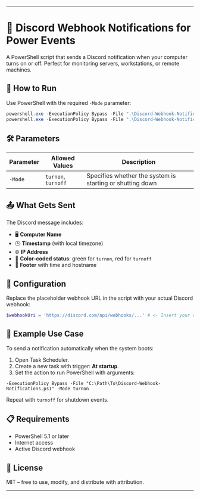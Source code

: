 
---

# 💬 Discord Webhook Notifications for Power Events

A PowerShell script that sends a Discord notification when your computer turns on or off. Perfect for monitoring servers, workstations, or remote machines.

## 🚀 How to Run

Use PowerShell with the required `-Mode` parameter:

```powershell
powershell.exe -ExecutionPolicy Bypass -File ".\Discord-Webhook-Notifications.ps1" -Mode turnon
powershell.exe -ExecutionPolicy Bypass -File ".\Discord-Webhook-Notifications.ps1" -Mode turnoff
```

## 🛠 Parameters

| Parameter | Allowed Values       | Description                         |
|----------|----------------------|-------------------------------------|
| `-Mode`  | `turnon`, `turnoff`  | Specifies whether the system is starting or shutting down |

## 📤 What Gets Sent

The Discord message includes:

- 🖥 **Computer Name**
- 🕒 **Timestamp** (with local timezone)
- 🌐 **IP Address**
- 🎨 **Color-coded status**: green for `turnon`, red for `turnoff`
- 📎 **Footer** with time and hostname

## 🔧 Configuration

Replace the placeholder webhook URL in the script with your actual Discord webhook:

```powershell
$webhookUri = 'https://discord.com/api/webhooks/...' # <- Insert your webhook URL here
```

## 🧪 Example Use Case

To send a notification automatically when the system boots:

1. Open Task Scheduler.
2. Create a new task with trigger: **At startup**.
3. Set the action to run PowerShell with arguments:

```text
-ExecutionPolicy Bypass -File "C:\Path\To\Discord-Webhook-Notifications.ps1" -Mode turnon
```

Repeat with `turnoff` for shutdown events.

## 📋 Requirements

- PowerShell 5.1 or later
- Internet access
- Active Discord webhook

## 📘 License

MIT – free to use, modify, and distribute with attribution.

---
